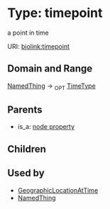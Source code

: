 
# Type: timepoint


a point in time

URI: [biolink:timepoint](https://w3id.org/biolink/vocab/timepoint)


## Domain and Range

[NamedThing](NamedThing.md) ->  <sub>OPT</sub> [TimeType](type/TimeType.md)

## Parents

 *  is_a: [node property](node_property.md)

## Children


## Used by

 * [GeographicLocationAtTime](GeographicLocationAtTime.md)
 * [NamedThing](NamedThing.md)
